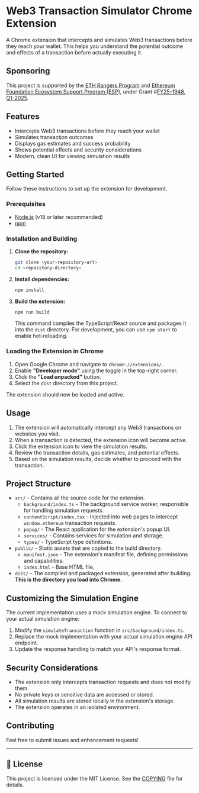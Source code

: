 # Web3 Transaction Simulator Chrome Extension

A Chrome extension that intercepts and simulates Web3 transactions before they reach your wallet. This helps you understand the potential outcome and effects of a transaction before actually executing it.

## Sponsoring 

This project is supported by the [ETH Rangers Program](https://blog.ethereum.org/2024/12/02/ethrangers-public-goods) and [Ethereum Foundation Ecosystem Support Program (ESP)](https://esp.ethereum.foundation), under Grant #[FY25-1948, Q1-2025](https://blog.ethereum.org/2025/05/08/allocation-q1-25).

## Features

- Intercepts Web3 transactions before they reach your wallet
- Simulates transaction outcomes
- Displays gas estimates and success probability
- Shows potential effects and security considerations
- Modern, clean UI for viewing simulation results

## Getting Started 

Follow these instructions to set up the extension for development.

### Prerequisites

- [Node.js](https://nodejs.org/) (v18 or later recommended)
- [npm](https://www.npmjs.com/)

### Installation and Building

1.  **Clone the repository:**
    ```bash
    git clone <your-repository-url>
    cd <repository-directory>
    ```

2.  **Install dependencies:**
    ```bash
    npm install
    ```

3.  **Build the extension:**
    ```bash
    npm run build
    ```
    This command compiles the TypeScript/React source and packages it into the `dist` directory. For development, you can use `npm start` to enable hot-reloading.

### Loading the Extension in Chrome

1.  Open Google Chrome and navigate to `chrome://extensions/`.
2.  Enable **"Developer mode"** using the toggle in the top-right corner.
3.  Click the **"Load unpacked"** button.
4.  Select the `dist` directory from this project.

The extension should now be loaded and active.

## Usage

1.  The extension will automatically intercept any Web3 transactions on websites you visit.
2.  When a transaction is detected, the extension icon will become active.
3.  Click the extension icon to view the simulation results.
4.  Review the transaction details, gas estimates, and potential effects.
5.  Based on the simulation results, decide whether to proceed with the transaction.

## Project Structure

-   `src/` - Contains all the source code for the extension.
    -   `background/index.ts` - The background service worker, responsible for handling simulation requests.
    -   `contentScript/index.tsx` - Injected into web pages to intercept `window.ethereum` transaction requests.
    -   `popup/` - The React application for the extension's popup UI.
    -   `services/` - Contains services for simulation and storage.
    -   `types/` - TypeScript type definitions.
-   `public/` - Static assets that are copied to the build directory.
    -   `manifest.json` - The extension's manifest file, defining permissions and capabilities.
    -   `index.html` - Base HTML file.
-   `dist/` - The compiled and packaged extension, generated after building. **This is the directory you load into Chrome.**

## Customizing the Simulation Engine

The current implementation uses a mock simulation engine. To connect to your actual simulation engine:

1.  Modify the `simulateTransaction` function in `src/background/index.ts`.
2.  Replace the mock implementation with your actual simulation engine API endpoint.
3.  Update the response handling to match your API's response format.

## Security Considerations

-   The extension only intercepts transaction requests and does not modify them.
-   No private keys or sensitive data are accessed or stored.
-   All simulation results are stored locally in the extension's storage.
-   The extension operates in an isolated environment.

## Contributing

Feel free to submit issues and enhancement requests!

---

## 📄 License
This project is licensed under the MIT License. See the [COPYING](COPYING) file for details.
